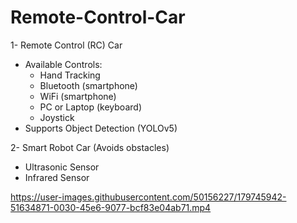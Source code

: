 # Remote-Control-Car

1- Remote Control (RC) Car
   + Available Controls:
      * Hand Tracking
      * Bluetooth (smartphone)
      * WiFi (smartphone)
      * PC or Laptop (keyboard)
      * Joystick
   + Supports Object Detection (YOLOv5)
      
2- Smart Robot Car (Avoids obstacles)
   * Ultrasonic Sensor
   * Infrared Sensor

https://user-images.githubusercontent.com/50156227/179745942-51634871-0030-45e6-9077-bcf83e04ab71.mp4

